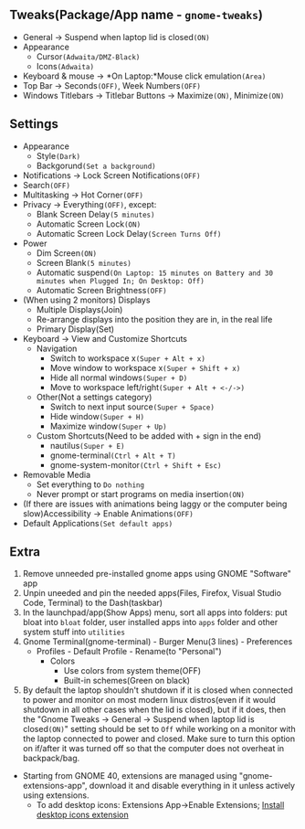 ## Tweaks(Package/App name - `gnome-tweaks`)
* General -> Suspend when laptop lid is closed`(ON)`
* Appearance
    * Cursor`(Adwaita/DMZ-Black)`
    * Icons`(Adwaita)`
* Keyboard & mouse -> *On Laptop:*Mouse click emulation`(Area)`
* Top Bar -> Seconds`(OFF)`, Week Numbers`(OFF)`
* Windows Titlebars -> Titlebar Buttons -> Maximize`(ON)`, Minimize`(ON)`


## Settings
* Appearance
	* Style`(Dark)`
	* Backgorund`(Set a background)`
* Notifications -> Lock Screen Notifications`(OFF)`
* Search`(OFF)`
* Multitasking -> Hot Corner`(OFF)`
* Privacy -> Everything`(OFF)`, except: 
	* Blank Screen Delay`(5 minutes)`
	* Automatic Screen Lock`(ON)`
	* Automatic Screen Lock Delay`(Screen Turns Off)`
* Power
	* Dim Screen`(ON)`
	* Screen Blank`(5 minutes)`
	* Automatic suspend`(On Laptop: 15 minutes on Battery and 30 minutes when Plugged In; On Desktop: Off)`
	* Automatic Screen Brightness`(OFF)`
* (When using 2 monitors) Displays
	* Multiple Displays(Join)
	* Re-arrange displays into the position they are in, in the real life
	* Primary Display(Set) 
* Keyboard -> View and Customize Shortcuts
	* Navigation
		* Switch to workspace x`(Super + Alt + x)`
		* Move window to workspace x`(Super + Shift + x)`
		* Hide all normal windows`(Super + D)`
		* Move to workspace left/right`(Super + Alt + <-/->)`
	* Other(Not a settings category)
		* Switch to next input source`(Super + Space)`
		* Hide window`(Super + H)`
		* Maximize window`(Super + Up)`
	* Custom Shortcuts(Need to be added with + sign in the end)
		* nautilus`(Super + E)`
		* gnome-terminal`(Ctrl + Alt + T)`
		* gnome-system-monitor`(Ctrl + Shift + Esc)`
* Removable Media
	* Set everything to `Do nothing`
	* Never prompt or start programs on media insertion`(ON)`
* (If there are issues with animations being laggy or the computer being slow)Accessibility -> Enable Animations`(OFF)`
* Default Applications`(Set default apps)`


## Extra
1. Remove unneeded pre-installed gnome apps using GNOME "Software" app
2. Unpin uneeded and pin the needed apps(Files, Firefox, Visual Studio Code, Terminal) to the Dash(taskbar)
4. In the launchpad/app(Show Apps) menu, sort all apps into folders: put bloat into `bloat` folder, user installed apps into `apps` folder and other system stuff into `utilities`
5. Gnome Terminal(gnome-terminal) - Burger Menu(3 lines) - Preferences
	* Profiles - Default Profile - Rename(to "Personal")
		* Colors
			* Use colors from system theme(OFF)
			* Built-in schemes(Green on black)
6. By default the laptop shouldn't shutdown if it is closed when connected to power and monitor on most modern linux distros(even if it would shutdown in all other cases when the lid is closed), but if it does, then the "Gnome Tweaks -> General -> Suspend when laptop lid is closed`(ON)`" setting should be set to `Off` while working on a monitor with the laptop connected to power and closed. Make sure to turn this option on if/after it was turned off so that the computer does not overheat in backpack/bag.
* Starting from GNOME 40, extensions are managed using "gnome-extensions-app", download it and disable everything in it unless actively using extensions.
	* To add desktop icons: Extensions App->Enable Extensions; [Install desktop icons extension](https://extensions.gnome.org/extension/2087/desktop-icons-ng-ding/) 
